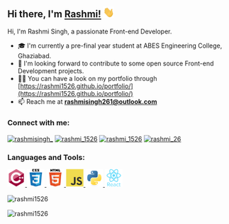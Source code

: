 ## Hi there, I'm [**Rashmi!**](https://github.com/rashmi1526) <img  src="https://raw.githubusercontent.com/ABSphreak/ABSphreak/master/gifs/Hi.gif" width="25px">



Hi, I'm Rashmi Singh, a passionate Front-end Developer.
- 🎓 I'm currently a pre-final year student at ABES Engineering College, Ghaziabad.
- 🔎 I'm looking forward to contribute to some open source Front-end Development projects. 
- 👨‍💻 You can have a look on my portfolio through  [https://rashmi1526.github.io/portfolio/](https://rashmi1526.github.io/portfolio/)
- 📫 Reach me at **rashmisingh261@outlook.com**

<h3 align="left">Connect with me:</h3>
<p align="left">
<a href="https://twitter.com/rashmisingh_" target="blank"><img align="center" src="https://raw.githubusercontent.com/rahuldkjain/github-profile-readme-generator/master/src/images/icons/Social/twitter.svg" alt="rashmisingh_" height="30" width="40" /></a>
<a href="https://www.codechef.com/users/rashmi_1526" target="blank"><img align="center" src="https://cdn.jsdelivr.net/npm/simple-icons@3.1.0/icons/codechef.svg" alt="rashmi_1526" height="30" width="40" /></a>
<a href="https://www.hackerrank.com/rashmi_1526" target="blank"><img align="center" src="https://raw.githubusercontent.com/rahuldkjain/github-profile-readme-generator/master/src/images/icons/Social/hackerrank.svg" alt="rashmi_1526" height="30" width="40" /></a>
<a href="https://codeforces.com/profile/rashmi_26" target="blank"><img align="center" src="https://cdn.jsdelivr.net/npm/simple-icons@3.0.1/icons/codeforces.svg" alt="rashmi_26" height="30" width="40" /></a>
</p>

<h3 align="left">Languages and Tools:</h3>
<p align="left"> <a href="https://www.w3schools.com/cpp/" target="_blank"> <img src="https://raw.githubusercontent.com/devicons/devicon/master/icons/cplusplus/cplusplus-original.svg" alt="cplusplus" width="40" height="40"/> </a> <a href="https://www.w3schools.com/css/" target="_blank"> <img src="https://raw.githubusercontent.com/devicons/devicon/master/icons/css3/css3-original-wordmark.svg" alt="css3" width="40" height="40"/> </a> <a href="https://www.w3.org/html/" target="_blank"> <img src="https://raw.githubusercontent.com/devicons/devicon/master/icons/html5/html5-original-wordmark.svg" alt="html5" width="40" height="40"/> </a> <a href="https://developer.mozilla.org/en-US/docs/Web/JavaScript" target="_blank"> <img src="https://raw.githubusercontent.com/devicons/devicon/master/icons/javascript/javascript-original.svg" alt="javascript" width="40" height="40"/> </a> <a href="https://www.python.org" target="_blank"> <img src="https://raw.githubusercontent.com/devicons/devicon/master/icons/python/python-original.svg" alt="python" width="40" height="40"/> </a> <a href="https://reactjs.org/" target="_blank"> <img src="https://raw.githubusercontent.com/devicons/devicon/master/icons/react/react-original-wordmark.svg" alt="react" width="40" height="40"/> </a> </p>

<p><img align="center" src="https://github-readme-stats.vercel.app/api/top-langs?username=rashmi1526&show_icons=true&locale=en&layout=compact" alt="rashmi1526" /></p>

<p><img align="center" src="https://github-readme-streak-stats.herokuapp.com/?user=rashmi1526&" alt="rashmi1526" /></p>
